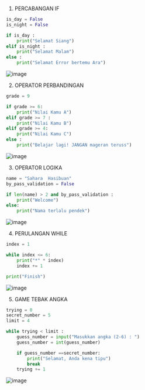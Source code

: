 1) PERCABANGAN IF
```py
is_day = False
is_night = False

if is_day :
    print("Selamat Siang")
elif is_night :
    print("Selamat Malam")
else :
    print("Selamat Error bertemu Ara")
```
![image](https://user-images.githubusercontent.com/92993689/140693321-6016c624-c13b-44e3-8378-9b10d30d8577.png)

2) OPERATOR PERBANDINGAN
```py
grade = 9

if grade >= 6:
    print("Nilai Kamu A")
elif grade >= 7 :
    print("Nilai Kamu B")
elif grade >= 4:
    print("Nilai Kamu C")
else :
    print("Belajar lagi! JANGAN mageran teruss")   
```
![image](https://user-images.githubusercontent.com/92993689/140694737-f59fcf39-d5e4-4a5e-95a4-83148f53f120.png)

3) OPERATOR LOGIKA
```py
name = "Sahara  Hasibuan"
by_pass_validation = False

if len(name) > 2 and by_pass_validation : 
    print("Welcome")
else:
    print("Nama terlalu pendek")
```
![image](https://user-images.githubusercontent.com/92993689/140697596-79ac5251-2951-47ee-a3f3-25a8fb550b72.png)

4) PERULANGAN WHILE
```py
index = 1

while index <= 6:
    print("*" * index)
    index += 1

print("Finish")
```
![image](https://user-images.githubusercontent.com/92993689/140700744-576a2528-ad8f-4199-90c5-d124b372da36.png)

5) GAME TEBAK ANGKA 
```py
trying = 0
secret_number = 5
limit = 4

while trying < limit :
    guess_number = input("Masukkan angka (2-6) : ")
    guess_number = int(guess_number)

    if guess_number ==secret_number:
        print("Selamat, Anda kena tipu")
        break 
    trying += 1
```
![image](https://user-images.githubusercontent.com/92993689/140703850-a72a2115-c1a4-4b09-af39-544f3cad55c2.png)



